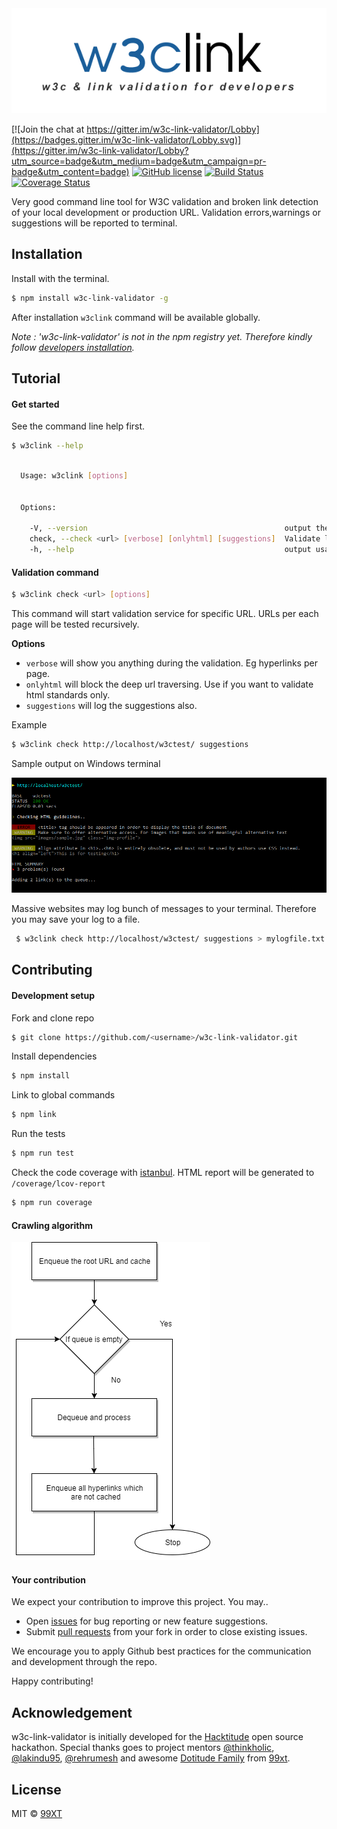 <div style="text-align:center;">
    <img style="width:600px;" alt="Crawling algorithm flowchart" src="media/w3clinklogo.png"/>
</div>

[![Join the chat at https://gitter.im/w3c-link-validator/Lobby](https://badges.gitter.im/w3c-link-validator/Lobby.svg)](https://gitter.im/w3c-link-validator/Lobby?utm_source=badge&utm_medium=badge&utm_campaign=pr-badge&utm_content=badge)
[![GitHub license](https://img.shields.io/badge/license-MIT-blue.svg)](https://raw.githubusercontent.com/99xt/w3c-link-validator/master/LICENSE)
[![Build Status](https://travis-ci.org/shalithasuranga/w3c-link-validator.svg?branch=master)](https://travis-ci.org/shalithasuranga/w3c-link-validator)
[![Coverage Status](https://coveralls.io/repos/github/shalithasuranga/w3c-link-validator/badge.svg?branch=master)](https://coveralls.io/github/shalithasuranga/w3c-link-validator?branch=master)

Very good command line tool for W3C validation and broken link detection of your local development or production URL.
Validation errors,warnings or suggestions will be reported to terminal.


## Installation


Install with the terminal.

```bash
$ npm install w3c-link-validator -g
```

After installation `w3clink` command will be available globally.

_Note :  'w3c-link-validator' is not in the npm registry yet. Therefore kindly follow [developers installation](#contributing)._


## Tutorial

#### Get started

See the command line help first.

```bash
$ w3clink --help
```


```bash

  Usage: w3clink [options]


  Options:

    -V, --version                                            output the version number
    check, --check <url> [verbose] [onlyhtml] [suggestions]  Validate links and html both
    -h, --help                                               output usage information

```

#### Validation command


```bash
$ w3clink check <url> [options]
```


This command will start validation service for specific URL. URLs per each page will be tested recursively.

**Options**

- `verbose` will show you anything during the validation. Eg hyperlinks per page.
- `onlyhtml` will block the deep url traversing. Use if you want to validate html standards only. 
- `suggestions` will log the suggestions also.

Example 

```bash
$ w3clink check http://localhost/w3ctest/ suggestions
```

Sample output on Windows terminal

![Sample terminal output](media/terminalsample.png "Sample terminal output")

Massive websites may log bunch of messages to your terminal. Therefore you may save your log to a file.

```bash
 $ w3clink check http://localhost/w3ctest/ suggestions > mylogfile.txt
```



## Contributing

#### Development setup

Fork and clone repo 

```bash
$ git clone https://github.com/<username>/w3c-link-validator.git
```

Install dependencies

```bash
$ npm install
```

Link to global commands

```bash
$ npm link
```

Run the tests

```bash
$ npm run test
```

Check the code coverage with [istanbul](https://istanbul.js.org/). HTML report will be generated to `/coverage/lcov-report`

```bash
$ npm run coverage
```




#### Crawling algorithm


![Crawling algorithm flowchart](media/crawlingalgofc.png "Crawling algorithm flowchart")


#### Your contribution

We expect your contribution to improve this project. You may..

- Open [issues](https://guides.github.com/features/issues/) for bug reporting or new feature suggestions.
- Submit [pull requests](https://help.github.com/articles/about-pull-requests/) from your fork in order to close existing issues.

We encourage you to apply Github best practices for the communication and development through the repo.

Happy contributing! 

## Acknowledgement

w3c-link-validator is initially developed for the [Hacktitude](http://opensource.99xtechnology.com/hacktitude/) open source hackathon. Special thanks goes to project mentors [@thinkholic](https://github.com/thinkholic), [@lakindu95](https://github.com/lakindu95), [@rehrumesh](https://github.com/rehrumesh) and awesome [Dotitude Family](http://dotitude.com/) from [99xt](http://99xtechnology.com/).

## License

MIT © [99XT](https://github.com/99xt)




